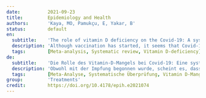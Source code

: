 ```yaml
---
date:          2021-09-23
title:         Epidemiology and Health
authors:       'Kaya, MO, Pamukçu, E, Yakar, B'
status:        default
en:
  subtitle:    'The role of vitamin D deficiency on the Covid-19: A systematic review and meta-analysis of observational studies'
  description: 'Although vaccination has started, it seems that Covid-19 will continue to threaten public health for a long time. Therefore, in addition to the vaccine, the use of supplements to support the immune system may also be important. The main purpose of this study is to indicate the possible effect of low serum vitamin D (25(OH)D<20 ng/mL or 50nmol/L) on the Covid-19 infection and outcomes. To accomplish our objectives, we searched on Google Scholar, PubMed, Scopus, Web of Science, and ScienceDirect databases without any language restrictions for articles between 01.01.2020 and 15.12.2020. We performed three meta-analyses to combine the OR values by paying attention to laboratory measurement units for vitamin D and the measured serum 25(OH)D level. 23 eligible studies involving the relationship between vitamin D and Covid-19 infection/outcomes were identified (n=206861). We applied three meta-analyses called D-CIMA, D-CSMA and D-CMMA for Covid-19 infection, severity, and mortality, respectively. According to obtained result from D-CIMA, one which has low serum vitamin D are 1.64 times (95%CI=[1.32-2.04],p<0.001) more likely to get Covid-19 infection. In D-CSMA, we found that people with the serum 25(OH)D level below 20ng/mL or 50nmol/L have 2.58 times (95%CI=[1.28-5.19],p=0.008) more likely to risk having severe Covid-19. We obtained from D-CMMA that low vitamin D level has no effect on Covid-19 mortality (OR=2.42 95%CI=[0.73-8.04],p=0.148). Vitamin D deficiency increases the risk of Covid-19 infection and the potential for the severity of the disease. Therefore, vitamin D supplements should be added to prevention and treatment protocols for Covid-19 disease.'
  tags:        [Meta-analysis, Systematic review, Vitamin D-deficiency]
de:
  subtitle:    'Die Rolle des Vitamin-D-Mangels bei Covid-19: Eine systematische Überprüfung und Meta-Analyse von Beobachtungsstudien'
  description: 'Obwohl mit der Impfung begonnen wurde, scheint es, dass Covid-19 die öffentliche Gesundheit noch lange Zeit bedrohen wird. Daher könnte neben dem Impfstoff auch die Verwendung von Ergänzungsmitteln zur Unterstützung des Immunsystems wichtig sein. Das Hauptziel dieser Studie ist, die möglichen Auswirkungen eines niedrigen Serum-Vitamin-D-Spiegels (25(OH)D<20 ng/mL oder 50nmol/L) auf die Covid-19-Infektion und deren Folgen aufzuzeigen. Um unsere Ziele zu erreichen, suchten wir in den Datenbanken Google Scholar, PubMed, Scopus, Web of Science und ScienceDirect ohne sprachliche Einschränkungen nach Artikeln zwischen dem 01.01.2020 und dem 15.12.2020. Wir führten drei Meta-Analysen durch, um die OR-Werte zu kombinieren, wobei wir die Labormesseinheiten für Vitamin D und den gemessenen 25(OH)D-Serumspiegel berücksichtigten. 23 in Frage kommende Studien wurden identifiziert, die sich mit dem Zusammenhang zwischen Vitamin D und Covid-19-Infektionen oder Ergebnissen befassten (n=206861). Wir haben drei Meta-Analysen, D-CIMA, D-CSMA und D-CMMA, für die Covid-19-Infektion, den Schweregrad oder die Mortalität durchgeführt. Nach den Ergebnissen der D-CIMA ist die Wahrscheinlichkeit einer Covid-19-Infektion bei Personen mit niedrigem Serum-Vitamin D um das 1,64-fache (95%CI=[1,32-2,04], p<0,001) erhöht. In D-CSMA fanden wir heraus, dass Personen mit einem Serum 25(OH)D-Spiegel unter 20ng/mL oder 50nmol/L ein 2,58-faches (95%CI=[1,28-5,19],p=0,008) Risiko für eine schwere Covid-19-Infektion haben. Die D-CMMA-Studie ergab, dass ein niedriger Vitamin-D-Spiegel keinen Einfluss auf die Covid-19-Mortalität hat (OR=2,42 95%CI=[0,73-8,04],p=0,148). Ein Vitamin-D-Mangel erhöht das Risiko einer Covid-19-Infektion und möglicherweise auch den Schweregrad der Erkrankung. Daher sollten Vitamin-D-Ergänzungen in die Präventions- und Behandlungsprotokolle für die Covid-19-Krankheit aufgenommen werden.' 
  tags:        [Meta-Analyse, Systematische Überprüfung, Vitamin D-Mangel]
group:         'Treatments'
credit:        https://doi.org/10.4178/epih.e2021074
---
```

